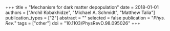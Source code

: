 +++
title = "Mechanism for dark matter depopulation"
date = 2018-01-01
authors = ["Archil Kobakhidze", "Michael A. Schmidt", "Matthew Talia"]
publication_types = ["2"]
abstract = ""
selected = false
publication = "*Phys. Rev.*"
tags = ["other"]
doi = "10.1103/PhysRevD.98.095026"
+++

